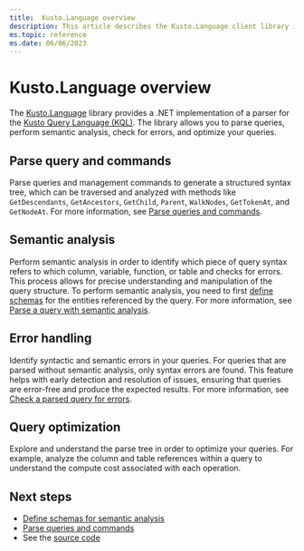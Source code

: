 ```yaml
---
title:  Kusto.Language overview
description: This article describes the Kusto.Language client library in Azure Data Explorer.
ms.topic: reference
ms.date: 06/06/2023
---
```


# Kusto.Language overview

The [Kusto.Language](https://www.nuget.org/packages/Microsoft.Azure.Kusto.Language/) library provides a .NET implementation of a parser for the [Kusto Query Language (KQL)](../../query/index.md). The library allows you to parse queries, perform semantic analysis, check for errors, and optimize your queries.

## Parse query and commands

Parse queries and management commands to generate a structured syntax tree, which can be traversed and analyzed with methods like `GetDescendants`, `GetAncestors`, `GetChild`, `Parent`, `WalkNodes`, `GetTokenAt`, and `GetNodeAt`. For more information, see [Parse queries and commands](kusto-language-parse-queries.md).

## Semantic analysis

Perform semantic analysis in order to identify which piece of query syntax refers to which column, variable, function, or table and checks for errors. This process allows for precise understanding and manipulation of the query structure. To perform semantic analysis, you need to first [define schemas](kusto-language-define-schemas.md) for the entities referenced by the query. For more information, see [Parse a query with semantic analysis](kusto-language-parse-queries.md#parse-a-query-with-semantic-analysis).

## Error handling

Identify syntactic and semantic errors in your queries. For queries that are parsed without semantic analysis, only syntax errors are found. This feature helps with early detection and resolution of issues, ensuring that queries are error-free and produce the expected results. For more information, see [Check a parsed query for errors](kusto-language-parse-queries.md#check-a-parsed-query-for-errors).

## Query optimization

Explore and understand the parse tree in order to optimize your queries. For example, analyze the column and table references within a query to understand the compute cost associated with each operation.

## Next steps

* [Define schemas for semantic analysis](kusto-language-define-schemas.md)
* [Parse queries and commands](kusto-language-parse-queries.md)
* See the [source code](https://github.com/microsoft/Kusto-Query-Language)
